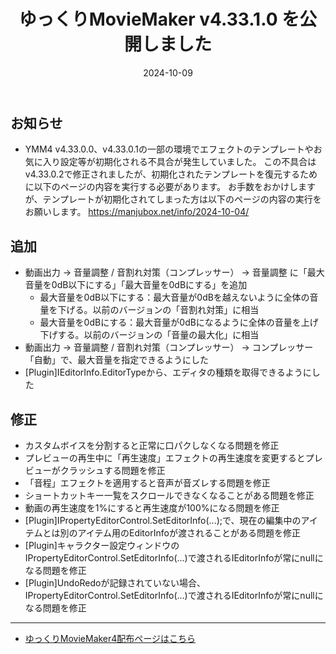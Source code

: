 ﻿---
title: ゆっくりMovieMaker v4.33.1.0 を公開しました
date: 2024-10-09
tags: [YMM4,お知らせ]
---
## お知らせ
- YMM4 v4.33.0.0、v4.33.0.1の一部の環境でエフェクトのテンプレートやお気に入り設定等が初期化される不具合が発生していました。
  この不具合はv4.33.0.2で修正されましたが、初期化されたテンプレートを復元するために以下のページの内容を実行する必要があります。
  お手数をおかけしますが、テンプレートが初期化されてしまった方は以下のページの内容の実行をお願いします。
  https://manjubox.net/info/2024-10-04/
## 追加
- 動画出力 → 音量調整 / 音割れ対策（コンプレッサー） → 音量調整 に「最大音量を0dB以下にする」「最大音量を0dBにする」を追加
  - 最大音量を0dB以下にする：最大音量が0dBを越えないように全体の音量を下げる。以前のバージョンの「音割れ対策」に相当
  - 最大音量を0dBにする：最大音量が0dBになるように全体の音量を上げ下げする。以前のバージョンの「音量の最大化」に相当
- 動画出力 → 音量調整 / 音割れ対策（コンプレッサー） → コンプレッサー「自動」で、最大音量を指定できるようにした
- [Plugin]IEditorInfo.EditorTypeから、エディタの種類を取得できるようにした
## 修正
- カスタムボイスを分割すると正常に口パクしなくなる問題を修正
- プレビューの再生中に「再生速度」エフェクトの再生速度を変更するとプレビューがクラッシュする問題を修正
- 「音程」エフェクトを適用すると音声が音ズレする問題を修正
- ショートカットキー一覧をスクロールできなくなることがある問題を修正
- 動画の再生速度を1%にすると再生速度が100%になる問題を修正
- [Plugin]IPropertyEditorControl.SetEditorInfo(...);で、現在の編集中のアイテムとは別のアイテム用のEditorInfoが渡されることがある問題を修正
- [Plugin]キャラクター設定ウィンドウのIPropertyEditorControl.SetEditorInfo(...)で渡されるIEditorInfoが常にnullになる問題を修正
- [Plugin]UndoRedoが記録されていない場合、IPropertyEditorControl.SetEditorInfo(...)で渡されるIEditorInfoが常にnullになる問題を修正

---

- [ゆっくりMovieMaker4配布ページはこちら](../index.md)